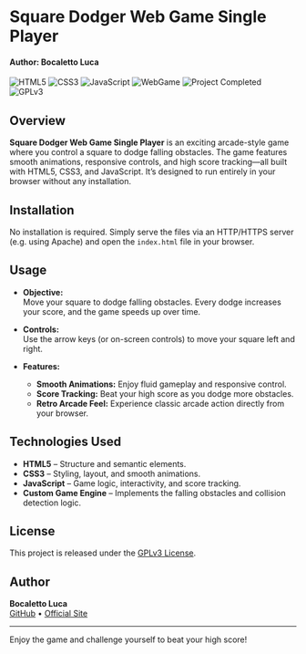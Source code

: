 # Square Dodger Web Game Single Player
#### Author: Bocaletto Luca

![HTML5](https://img.shields.io/badge/HTML5-E34F26?logo=html5&style=for-the-badge)
![CSS3](https://img.shields.io/badge/CSS3-1572B6?logo=css3&style=for-the-badge)
![JavaScript](https://img.shields.io/badge/JavaScript-F7DF1E?logo=javascript&style=for-the-badge)
![WebGame](https://img.shields.io/badge/WebGame-SquareDodger-blue?style=for-the-badge)
![Project Completed](https://img.shields.io/badge/Project-Completed-green?style=for-the-badge)
![GPLv3](https://img.shields.io/badge/License-GPLv3-blue?style=for-the-badge)

## Overview

**Square Dodger Web Game Single Player** is an exciting arcade-style game where you control a square to dodge falling obstacles. The game features smooth animations, responsive controls, and high score tracking—all built with HTML5, CSS3, and JavaScript. It’s designed to run entirely in your browser without any installation.

## Installation

No installation is required. Simply serve the files via an HTTP/HTTPS server (e.g. using Apache) and open the `index.html` file in your browser.

## Usage

- **Objective:**  
  Move your square to dodge falling obstacles. Every dodge increases your score, and the game speeds up over time.
  
- **Controls:**  
  Use the arrow keys (or on-screen controls) to move your square left and right.

- **Features:**  
  - **Smooth Animations:** Enjoy fluid gameplay and responsive control.
  - **Score Tracking:** Beat your high score as you dodge more obstacles.
  - **Retro Arcade Feel:** Experience classic arcade action directly from your browser.

## Technologies Used

- **HTML5** – Structure and semantic elements.
- **CSS3** – Styling, layout, and smooth animations.
- **JavaScript** – Game logic, interactivity, and score tracking.
- **Custom Game Engine** – Implements the falling obstacles and collision detection logic.

## License

This project is released under the [GPLv3 License](https://www.gnu.org/licenses/gpl-3.0.en.html).

## Author

**Bocaletto Luca**  
[GitHub](https://bocaletto-luca.github.io) • [Official Site](https://bocalettoluca.altervista.org)

---

Enjoy the game and challenge yourself to beat your high score!

